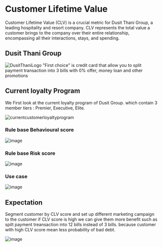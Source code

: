 # Customer Lifetime Value

Customer Lifetime Value (CLV) is a crucial metric for Dusit Thani Group, a leading hospitality and resort company. CLV represents the total value a customer brings to the company over their entire relationship, encompassing all their interactions, stays, and spending.

## Dusit Thani Group
![DusitThaniLogo](./Image/Dusit%Thani%Group.PNG)
"First choice" is credit card that allow you to split payment transaction into 3 bills with 0% offer, money loan and other promotions

## Current loyalty Program
We First look at the current loyalty program of Dusit Group. which contain 3 member tiers : Premier, Executive, Elite.

![currentcustomerloyaltyprogram](Image/Current%Loyalty%Program.PNG)

### Rule base Behavioural score
![image](Firstchoice-6.png)

### Rule base Risk score
![image](Firstchoice-7.png)

### Use case
![image](Firstchoice-08.png)

## Expectation
Segment customer by CLV score and set up different marketing campaign to the customer
if CLV score is high we can give them more benefit such as spilt payment treansaction into 12 bills instead of 3 bills.
because customer with high CLV score mean less probability of bad debt.

![image](Firstchoice-4.png)
